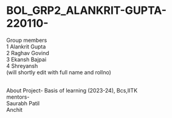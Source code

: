 # BOL_GRP2_ALANKRIT-GUPTA-220110-
Group members<br>
1 Alankrit Gupta<br>
2 Raghav Govind<br>
3 Ekansh Bajpai<br>
4 Shreyansh<br>
(will shortly edit with full name and rollno)<br><br>

About Project- Basis of learning (2023-24), Bcs,IITK<br> 
mentors-<br>
Saurabh Patil<br>
Anchit<br>
